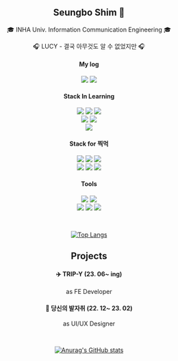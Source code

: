 <div align=center>
  
## Seungbo Shim 🫠
🎓 INHA Univ. Information Communication Engineering 🎓 </br>

🎧 LUCY - 결국 아무것도 알 수 없었지만 🎧 </br>

#### My log
<a href="https://velog.io/@seungboshim"> <img src="https://img.shields.io/badge/Velog-20C997?style=flat&logo=Velog&logoColor=white"/></a>
<a href="https://pedaltodamedal.tistory.com/"> <img src="https://img.shields.io/badge/Tistory-EB531F?style=flat&logo=Tistory&logoColor=white"/></a>

#### Stack In Learning
<img src="https://img.shields.io/badge/TypeScript-3178C6?style=flat&logo=TypeScript&logoColor=white"/> <img src="https://img.shields.io/badge/Next.js-000000?style=flat&logo=Next.js&logoColor=white"/> <img src="https://img.shields.io/badge/tailwindcss-06B6D4?style=flat&logo=tailwindcss&logoColor=white"/> </br>
<img src="https://img.shields.io/badge/JavaScript-F7DF1E?style=flat&logo=JavaScript&logoColor=white"/> <img src="https://img.shields.io/badge/React-61DAFB?style=flat&logo=React&logoColor=white"/> </br>
<img src="https://img.shields.io/badge/C++-00599C?style=flat&logo=cplusplus&logoColor=white"/>

#### Stack for 찍먹
<img src="https://img.shields.io/badge/OpenCV-5C3EE8?style=flat&logo=OpenCV&logoColor=white"/> <img src="https://img.shields.io/badge/Redux-764ABC?style=flat&logo=redux&logoColor=white"/> <img src="https://img.shields.io/badge/MySQL-4479A1?style=flat&logo=MySQL&logoColor=white"/> </br>
<img src="https://img.shields.io/badge/mongodb-47A248?style=flat&logo=mongodb&logoColor=white"/> <img src="https://img.shields.io/badge/Linux-FCC624?style=flat&logo=Linux&logoColor=white"/> <img src="https://img.shields.io/badge/VirtualBox-183A61?style=flat&logo=virtualbox&logoColor=white"/> </br>

#### Tools
<img src="https://img.shields.io/badge/VS Code-007ACC?style=flat&logo=visualstudiocode&logoColor=white"/> <img src="https://img.shields.io/badge/Visual Studio-5C2D91?style=flat&logo=visualstudio&logoColor=white"/> </br>
<img src="https://img.shields.io/badge/figma-F24E1E?style=flat&logo=figma&logoColor=white"/> <img src="https://img.shields.io/badge/Photoshop-31A8FF?style=flat&logo=adobephotoshop&logoColor=white"/> <img src="https://img.shields.io/badge/Premiere Pro-9999FF?style=flat&logo=adobepremierepro&logoColor=white"/> </br>

</br>

[![Top Langs](https://github-readme-stats.vercel.app/api/top-langs/?username=seungboshim)](https://github.com/seungboshim/github-readme-stats)


## Projects

#### ✈️ TRIP-Y (23. 06~ ing)
as FE Developer </br>

#### 👣 당신의 발자취 (22. 12~ 23. 02)
as UI/UX Designer </br> 

</br>

[![Anurag's GitHub stats](https://github-readme-stats.vercel.app/api?username=seungboshim&theme=vue&count_private=true&show_icons=true)](https://github.com/seungboshim/github-readme-stats)

</div>

